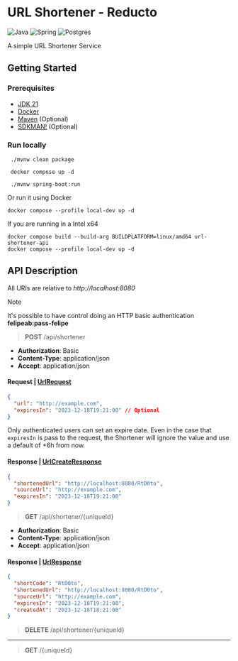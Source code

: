 # URL Shortener - Reducto

![Java](https://img.shields.io/badge/java-%23ED8B00.svg?style=for-the-badge&logo=openjdk&logoColor=white)
![Spring](https://img.shields.io/badge/spring-%236DB33F.svg?style=for-the-badge&logo=spring&logoColor=white)
![Postgres](https://img.shields.io/badge/postgres-%23316192.svg?style=for-the-badge&logo=postgresql&logoColor=white)

A simple URL Shortener Service

## Getting Started

### Prerequisites

- [JDK 21](https://openjdk.org/projects/jdk/21/)
- [Docker](https://www.docker.com/products/docker-desktop/)
- [Maven](https://maven.apache.org/) (Optional)
- [SDKMAN!](https://sdkman.io/) (Optional)

### Run locally

```
 ./mvnw clean package
 
 docker compose up -d
 
 ./mvnw spring-boot:run
```

Or run it using Docker

```
docker compose --profile local-dev up -d
```

If you are running in a Intel x64
```
docker compose build --build-arg BUILDPLATFORM=linux/amd64 url-shortener-api
docker compose --profile local-dev up -d
```


## API Description

All URIs are relative to *http://localhost:8080*

> [!NOTE]
> It's possible to have control doing an HTTP basic authentication **felipeab:pass-felipe**

> **POST** /api/shortener
- **Authorization**: Basic
- **Content-Type**: application/json
- **Accept**: application/json

#### Request | [UrlRequest](src/main/java/dev/felipebraga/urlshortener/controller/request/UrlRequest.java)
```json
{
  "url": "http://example.com",
  "expiresIn": "2023-12-18T19:21:00" // Optional
}
```

Only authenticated users can set an expire date.
Even in the case that `expiresIn` is pass to the request, the Shortener will ignore the value and use a default of +6h from now.

#### Response | [UrlCreateResponse](src/main/java/dev/felipebraga/urlshortener/controller/response/UrlCreatedResponse.java)
```json
{
  "shortenedUrl": "http://localhost:8080/RtD0to",
  "sourceUrl": "http://example.com",
  "expiresIn": "2023-12-18T19:21:00"
}
```

> **GET** /api/shortener/{uniqueId}

- **Authorization**: Basic
- **Content-Type**: application/json
- **Accept**: application/json

#### Response | [UrlResponse](src/main/java/dev/felipebraga/urlshortener/controller/response/UrlResponse.java)
```json
{
  "shortCode": "RtD0to",
  "shortenedUrl": "http://localhost:8080/RtD0to",
  "sourceUrl": "http://example.com",
  "expiresIn": "2023-12-18T19:21:00",
  "createdAt": "2023-12-18T18:21:00"
}
```

> **DELETE** /api/shortener/{uniqueId}

---
> **GET** /{uniqueId}
